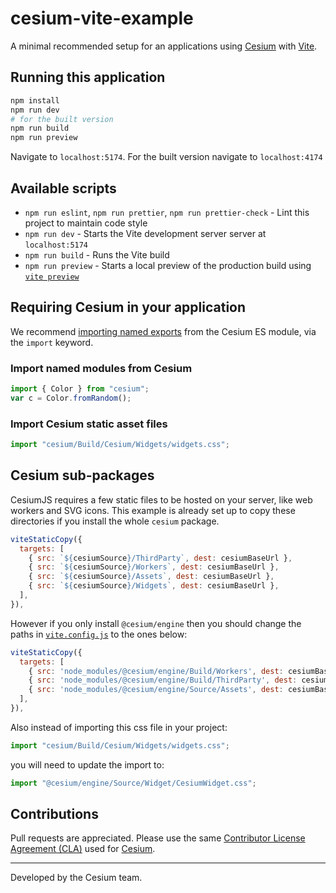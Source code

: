 # cesium-vite-example

A minimal recommended setup for an applications using [Cesium](https://cesium.com) with [Vite](https://vitejs.dev/).

## Running this application

```sh
npm install
npm run dev
# for the built version
npm run build
npm run preview
```

Navigate to `localhost:5174`. For the built version navigate to `localhost:4174`

## Available scripts

- `npm run eslint`, `npm run prettier`, `npm run prettier-check` - Lint this project to maintain code style
- `npm run dev` - Starts the Vite development server server at `localhost:5174`
- `npm run build` - Runs the Vite build
- `npm run preview` - Starts a local preview of the production build using [`vite preview`](https://vitejs.dev/guide/cli.html#vite-preview)

## Requiring Cesium in your application

We recommend [importing named exports](https://developer.mozilla.org/en-US/docs/Web/JavaScript/Reference/Statements/import) from the Cesium ES module, via the `import` keyword.

### Import named modules from Cesium

```js
import { Color } from "cesium";
var c = Color.fromRandom();
```

### Import Cesium static asset files

```js
import "cesium/Build/Cesium/Widgets/widgets.css";
```

## Cesium sub-packages

CesiumJS requires a few static files to be hosted on your server, like web workers and SVG icons. This example is already set up to copy these directories if you install the whole `cesium` package.

```js
viteStaticCopy({
  targets: [
    { src: `${cesiumSource}/ThirdParty`, dest: cesiumBaseUrl },
    { src: `${cesiumSource}/Workers`, dest: cesiumBaseUrl },
    { src: `${cesiumSource}/Assets`, dest: cesiumBaseUrl },
    { src: `${cesiumSource}/Widgets`, dest: cesiumBaseUrl },
  ],
}),
```

However if you only install `@cesium/engine` then you should change the paths in [`vite.config.js`](./vite.config.js) to the ones below:

```js
viteStaticCopy({
  targets: [
    { src: 'node_modules/@cesium/engine/Build/Workers', dest: cesiumBaseUrl },
    { src: 'node_modules/@cesium/engine/Build/ThirdParty', dest: cesiumBaseUrl },
    { src: 'node_modules/@cesium/engine/Source/Assets', dest: cesiumBaseUrl },
  ],
}),
```

Also instead of importing this css file in your project:

```js
import "cesium/Build/Cesium/Widgets/widgets.css";
```

you will need to update the import to:

```js
import "@cesium/engine/Source/Widget/CesiumWidget.css";
```

## Contributions

Pull requests are appreciated. Please use the same [Contributor License Agreement (CLA)](https://github.com/CesiumGS/cesium/blob/master/CONTRIBUTING.md) used for [Cesium](https://cesium.com/).

---

Developed by the Cesium team.
